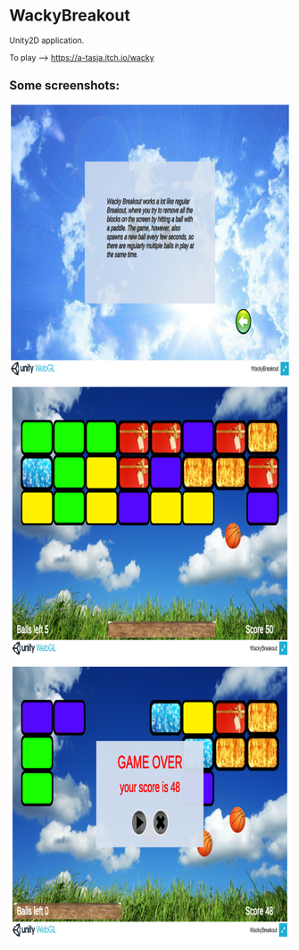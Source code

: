 # WackyBreakout
Unity2D application.

To play --> https://a-tasja.itch.io/wacky

Some screenshots:
---------------------
<img src="https://github.com/aTasja/WackyBreakout/blob/master/2.png"  height="500" width="900">
<img src="https://github.com/aTasja/WackyBreakout/blob/master/3.png"  height="500" width="900">
<img src="https://github.com/aTasja/WackyBreakout/blob/master/5.png"  height="500" width="900">
